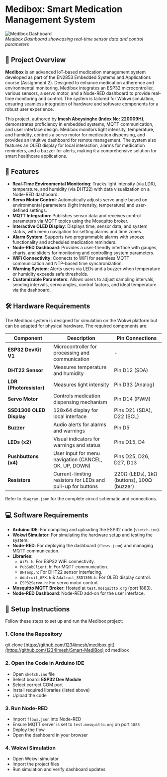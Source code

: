 # Medibox: Smart Medication Management System

![Medibox Dashboard](https://via.placeholder.com/800x400.png?text=Medibox+Dashboard)  
*Medibox Dashboard showcasing real-time sensor data and control parameters*

## 📖 Project Overview

**Medibox** is an advanced IoT-based medication management system developed as part of the EN2853 Embedded Systems and Applications course (Assignment 2). Designed to enhance medication adherence and environmental monitoring, Medibox integrates an ESP32 microcontroller, various sensors, a servo motor, and a Node-RED dashboard to provide real-time monitoring and control. The system is tailored for Wokwi simulation, ensuring seamless integration of hardware and software components for a robust user experience.

This project, authored by **Imesh Abeysinghe (Index No: 220009H)**, demonstrates proficiency in embedded systems, MQTT communication, and user interface design. Medibox monitors light intensity, temperature, and humidity, controls a servo motor for medication dispensing, and provides an intuitive dashboard for remote management. The system also features an OLED display for local interaction, alarms for medication reminders, and a buzzer for alerts, making it a comprehensive solution for smart healthcare applications.

## 🌟 Features

- **Real-Time Environmental Monitoring**: Tracks light intensity (via LDR), temperature, and humidity (via DHT22) with data visualization on a Node-RED dashboard.
- **Servo Motor Control**: Automatically adjusts servo angle based on environmental parameters (light intensity, temperature) and user-defined settings.
- **MQTT Integration**: Publishes sensor data and receives control parameters via MQTT topics using the Mosquitto broker.
- **Interactive OLED Display**: Displays time, sensor data, and system status, with menu navigation for setting alarms and time zones.
- **Alarm System**: Supports two programmable alarms with snooze functionality and scheduled medication reminders.
- **Node-RED Dashboard**: Provides a user-friendly interface with gauges, charts, and sliders for monitoring and controlling system parameters.
- **WiFi Connectivity**: Connects to WiFi for seamless MQTT communication and NTP-based time synchronization.
- **Warning System**: Alerts users via LEDs and a buzzer when temperature or humidity exceeds safe thresholds.
- **Customizable Parameters**: Allows users to adjust sampling intervals, sending intervals, servo angles, control factors, and ideal temperature via the dashboard.

## 🛠️ Hardware Requirements

The Medibox system is designed for simulation on the Wokwi platform but can be adapted for physical hardware. The required components are:

| Component | Description | Pin Connections |
|-----------|-------------|-----------------|
| **ESP32 DevKit V1** | Microcontroller for processing and communication | - |
| **DHT22 Sensor** | Measures temperature and humidity | Pin D12 (SDA) |
| **LDR (Photoresistor)** | Measures light intensity | Pin D33 (Analog) |
| **Servo Motor** | Controls medication dispensing mechanism | Pin D14 (PWM) |
| **SSD1306 OLED Display** | 128x64 display for local interface | Pins D21 (SDA), D22 (SCL) |
| **Buzzer** | Audio alerts for alarms and warnings | Pin D5 |
| **LEDs (x2)** | Visual indicators for warnings and status | Pins D15, D4 |
| **Pushbuttons (x4)** | User input for menu navigation (CANCEL, OK, UP, DOWN) | Pins D25, D26, D27, D13 |
| **Resistors** | Current-limiting resistors for LEDs and pull-up for buttons | 220Ω (LEDs), 1kΩ (buttons), 100Ω (buzzer) |

Refer to `diagram.json` for the complete circuit schematic and connections.

## 💻 Software Requirements

- **Arduino IDE**: For compiling and uploading the ESP32 code (`sketch.ino`).
- **Wokwi Simulator**: For simulating the hardware setup and testing the system.
- **Node-RED**: For deploying the dashboard (`flows.json`) and managing MQTT communication.
- **Libraries**:
  - `WiFi.h`: For ESP32 WiFi connectivity.
  - `PubSubClient.h`: For MQTT communication.
  - `DHTesp.h`: For DHT22 sensor interfacing.
  - `Adafruit_GFX.h` & `Adafruit_SSD1306.h`: For OLED display control.
  - `ESP32Servo.h`: For servo motor control.
- **Mosquitto MQTT Broker**: Hosted at `test.mosquitto.org` (port 1883).
- **Node-RED Dashboard**: Node-RED add-on for the user interface.

## 🚀 Setup Instructions

Follow these steps to set up and run the Medibox project:

### 1. Clone the Repository
git clone [https://github.com/1234imesh/medibox.git](https://github.com/1234Imesh/Smart-MediBox)
cd medibox


### 2. Open the Code in Arduino IDE
- Open `sketch.ino` file
- Select board: **ESP32 Dev Module**
- Select correct COM port
- Install required libraries (listed above)
- Upload the code

### 3. Run Node-RED
- Import `flows.json` into Node-RED
- Ensure MQTT server is set to `test.mosquitto.org` on port `1883`
- Deploy the flow
- Open the dashboard in your browser

### 4. Wokwi Simulation
- Open Wokwi simulator
- Import the project files
- Run simulation and verify dashboard updates

